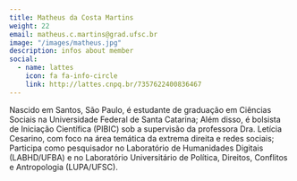 ```yaml
---
title: Matheus da Costa Martins
weight: 22
email: matheus.c.martins@grad.ufsc.br
image: "/images/matheus.jpg"
description: infos about member
social:
  - name: lattes
    icon: fa fa-info-circle
    link: http://lattes.cnpq.br/7357622400836467
---
```


Nascido em Santos, São Paulo, é estudante de graduação em Ciências Sociais na Universidade Federal de Santa Catarina; Além disso, é bolsista de Iniciação Científica (PIBIC) sob a supervisão da professora Dra. Letícia Cesarino, com foco na área temática da extrema direita e redes sociais; Participa como pesquisador no Laboratório de Humanidades Digitais (LABHD/UFBA) e no Laboratório Universitário de Política, Direitos, Conflitos e Antropologia (LUPA/UFSC).
